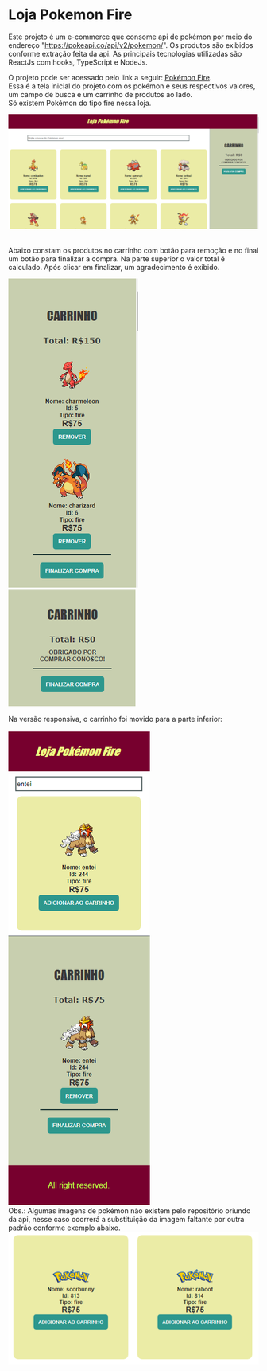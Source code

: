 # Loja Pokemon Fire
Este projeto é um e-commerce que consome api de pokémon por meio do endereço "https://pokeapi.co/api/v2/pokemon/". Os produtos são exibidos conforme extração feita da api. 
As principais tecnologias utilizadas são ReactJs com hooks, TypeScript e NodeJs. <br/>

O projeto pode ser acessado pelo link a seguir: <a href="https://pokemon-fire-ecommerce.web.app/" target="_blank">Pokémon Fire</a>. <br/>
Essa é a tela inicial do projeto com os pokémon e seus respectivos valores, um campo de busca e um carrinho de produtos ao lado. <br/>
Só existem Pokémon do tipo fire nessa loja. 

<img src="public/tela.png" /> <br/><br/>

Abaixo constam os produtos no carrinho com botão para remoção e no final um botão para finalizar a compra. 
Na parte superior o valor total é calculado. Após clicar em finalizar, um agradecimento é exibido. <br/>

<img src="public/carrinho.png" /><img src="public/agradecimento.png" />

Na versão responsiva, o carrinho foi movido para a parte inferior:<br/><br/>
<img src="public/fireResponsivo.png" /><br/>
Obs.: Algumas imagens de pokémon não existem pelo repositório oriundo da api, nesse caso ocorrerá a substituição da imagem faltante por outra padrão conforme exemplo abaixo.<br/>
<img src="public/imagem-padrao.png" />


